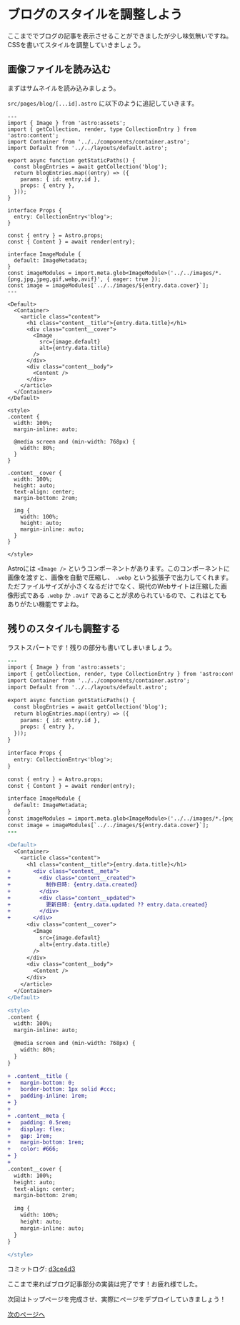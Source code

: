 # ブログのスタイルを調整しよう

ここまででブログの記事を表示させることができましたが少し味気無いですね。CSSを書いてスタイルを調整していきましょう。

## 画像ファイルを読み込む

まずはサムネイルを読み込みましょう。

`src/pages/blog/[...id].astro` に以下のように追記していきます。

```astro
---
import { Image } from 'astro:assets';
import { getCollection, render, type CollectionEntry } from 'astro:content';
import Container from '../../components/container.astro';
import Default from '../../layouts/default.astro';

export async function getStaticPaths() {
  const blogEntries = await getCollection('blog');
  return blogEntries.map((entry) => ({
    params: { id: entry.id },
    props: { entry },
  }));
}

interface Props {
  entry: CollectionEntry<'blog'>;
}

const { entry } = Astro.props;
const { Content } = await render(entry);

interface ImageModule {
  default: ImageMetadata;
}
const imageModules = import.meta.glob<ImageModule>('../../images/*.{png,jpg,jpeg,gif,webp,avif}', { eager: true });
const image = imageModules[`../../images/${entry.data.cover}`];
---

<Default>
  <Container>
    <article class="content">
      <h1 class="content__title">{entry.data.title}</h1>
      <div class="content__cover">
        <Image
          src={image.default}
          alt={entry.data.title}
        />
      </div>
      <div class="content__body">
        <Content />
      </div>
    </article>
  </Container>
</Default>

<style>
.content {
  width: 100%;
  margin-inline: auto;

  @media screen and (min-width: 768px) {
    width: 80%;
  }
}

.content__cover {
  width: 100%;
  height: auto;
  text-align: center;
  margin-bottom: 2rem;

  img {
    width: 100%;
    height: auto;
    margin-inline: auto;
  }
}

</style>
```

Astroには `<Image />` というコンポーネントがあります。このコンポーネントに画像を渡すと、画像を自動で圧縮し、 `.webp` という拡張子で出力してくれます。ただファイルサイズが小さくなるだけでなく、現代のWebサイトは圧縮した画像形式である `.webp` か `.avif` であることが求められているので、これはとてもありがたい機能ですよね。

## 残りのスタイルも調整する

ラストスパートです！残りの部分も書いてしまいましょう。

```diff
---
import { Image } from 'astro:assets';
import { getCollection, render, type CollectionEntry } from 'astro:content';
import Container from '../../components/container.astro';
import Default from '../../layouts/default.astro';

export async function getStaticPaths() {
  const blogEntries = await getCollection('blog');
  return blogEntries.map((entry) => ({
    params: { id: entry.id },
    props: { entry },
  }));
}

interface Props {
  entry: CollectionEntry<'blog'>;
}

const { entry } = Astro.props;
const { Content } = await render(entry);

interface ImageModule {
  default: ImageMetadata;
}
const imageModules = import.meta.glob<ImageModule>('../../images/*.{png,jpg,jpeg,gif,webp,avif}', { eager: true });
const image = imageModules[`../../images/${entry.data.cover}`];
---

<Default>
  <Container>
    <article class="content">
      <h1 class="content__title">{entry.data.title}</h1>
+       <div class="content__meta">
+         <div class="content__created">
+           制作日時: {entry.data.created}
+         </div>
+         <div class="content__updated">
+           更新日時: {entry.data.updated ?? entry.data.created}
+         </div>
+       </div>
      <div class="content__cover">
        <Image
          src={image.default}
          alt={entry.data.title}
        />
      </div>
      <div class="content__body">
        <Content />
      </div>
    </article>
  </Container>
</Default>

<style>
.content {
  width: 100%;
  margin-inline: auto;

  @media screen and (min-width: 768px) {
    width: 80%;
  }
}

+ .content__title {
+   margin-bottom: 0;
+   border-bottom: 1px solid #ccc;
+   padding-inline: 1rem;
+ }
+ 
+ .content__meta {
+   padding: 0.5rem;
+   display: flex;
+   gap: 1rem;
+   margin-bottom: 1rem;
+   color: #666;
+ }
+ 
.content__cover {
  width: 100%;
  height: auto;
  text-align: center;
  margin-bottom: 2rem;

  img {
    width: 100%;
    height: auto;
    margin-inline: auto;
  }
}

</style>
```

コミットログ: [d3ce4d3](https://github.com/s-union/astro-hands-on/commit/d3ce4d3bb37c484b7db81cff1f0800c2ed877b48)

ここまで来ればブログ記事部分の実装は完了です！お疲れ様でした。

次回はトップページを完成させ、実際にページをデプロイしていきましょう！

[次のページへ](/docs/ch3/1_index_page.md)